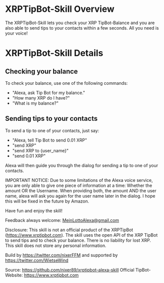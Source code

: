 # XRPTipBot-Skill Overview
The XRPTipBot-Skill lets you check your XRP TipBot-Balance and you are also able to send tips to your contacts within a few seconds. All you need is your voice!

# XRPTipBot-Skill Details

## Checking your balance
To check your balance, use one of the following commands:
- "Alexa, ask Tip Bot for my balance."
- "How many XRP do I have?"
- "What is my balance?"

## Sending tips to your contacts
To send a tip to one of your contacts, just say:
- "Alexa, tell Tip Bot to send 0.01 XRP"
- "send XRP"
- "send XRP to {user_name}"
- "send 0.01 XRP"

Alexa will then guide you through the dialog for sending a tip to one of your contacts.

IMPORTANT NOTICE:
Due to some limitations of the Alexa voice service, you are only able to give one piece of information at a time:
Whether the amount OR the Username.
When providing both, the amount AND the user name, alexa will ask you again for the user name later in the dialog.
I hope this will be fixed in the future by Amazon.


Have fun and enjoy the skill!

Feedback always welcome:
MeinLottoAlexa@gmail.com

Disclosure:
This skill is not an official product of the XRPTipBot (https://www.xrptipbot.com).
The skill uses the open API of the XRP TipBot to send tips and to check your balance.
There is no liability for lost XRP.
This skill does not store any personal information.

Build by
https://twitter.com/nixerFFM
and supported by
https://twitter.com/WietseWind

Source: https://github.com/nixer89/xrptipbot-alexa-skill
Official TipBot-Website: https://www.xrptipbot.com